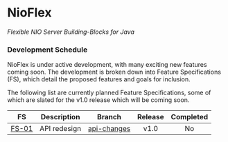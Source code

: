 # NioFlex
*Flexible NIO Server Building-Blocks for Java*

### Development Schedule

NioFlex is under active development, with many exciting new features coming soon. The development
is broken down into Feature Specifications (FS), which detail the proposed features and goals for inclusion.

The following list are currently planned Feature Specifications, some of which are slated for the v1.0 release
which will be coming soon.

| FS       | Description     | Branch   | Release   | Completed |
| :------: | :-------------: | :------: | :-------: | :-------: |
| [FS-01](https://gist.github.com/maheshkhanwalkar/9640e753dbfb1281bba92088e2ed88c4) | API redesign    | [api-changes](https://github.com/maheshkhanwalkar/NioFlex/tree/api-changes) | v1.0 | No |

